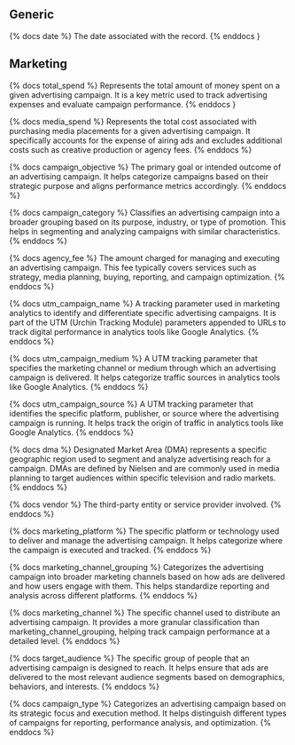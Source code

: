## Generic
{% docs date %}
	The date associated with the record.
{% enddocs }

## Marketing
{% docs total_spend %}
	Represents the total amount of money spent on a given advertising campaign. It is a key metric used to track advertising expenses and evaluate campaign performance.
{% enddocs }

{% docs media_spend %}
	Represents the total cost associated with purchasing media placements for a given advertising campaign. It specifically accounts for the expense of airing ads and excludes additional costs such as creative production or agency fees.
{% enddocs %}

{% docs campaign_objective %}
	The primary goal or intended outcome of an advertising campaign. It helps categorize campaigns based on their strategic purpose and aligns performance metrics accordingly.
{% enddocs %}

{% docs campaign_category %}
	Classifies an advertising campaign into a broader grouping based on its purpose, industry, or type of promotion. This helps in segmenting and analyzing campaigns with similar characteristics.
{% enddocs %}

{% docs agency_fee %}
	The amount charged for managing and executing an advertising campaign. This fee typically covers services such as strategy, media planning, buying, reporting, and campaign optimization.
{% enddocs %}

{% docs utm_campaign_name %}
	A tracking parameter used in marketing analytics to identify and differentiate specific advertising campaigns. It is part of the UTM (Urchin Tracking Module) parameters appended to URLs to track digital performance in analytics tools like Google Analytics.
{% enddocs %}

{% docs utm_campaign_medium %}
	A UTM tracking parameter that specifies the marketing channel or medium through which an advertising campaign is delivered. It helps categorize traffic sources in analytics tools like Google Analytics.
{% enddocs %}

{% docs utm_campaign_source %}
	A UTM tracking parameter that identifies the specific platform, publisher, or source where the advertising campaign is running. It helps track the origin of traffic in analytics tools like Google Analytics.
{% enddocs %}

{% docs dma %}
	Designated Market Area (DMA) represents a specific geographic region used to segment and analyze advertising reach for a campaign. DMAs are defined by Nielsen and are commonly used in media planning to target audiences within specific television and radio markets.
{% enddocs %}

{% docs vendor %}
	The third-party entity or service provider involved.
{% enddocs %}

{% docs marketing_platform %}
	The specific platform or technology used to deliver and manage the advertising campaign. It helps categorize where the campaign is executed and tracked.
{% enddocs %}

{% docs marketing_channel_grouping %}
	Categorizes the advertising campaign into broader marketing channels based on how ads are delivered and how users engage with them. This helps standardize reporting and analysis across different platforms.
{% enddocs %}

{% docs marketing_channel %}
	The specific channel used to distribute an advertising campaign. It provides a more granular classification than marketing_channel_grouping, helping track campaign performance at a detailed level.
{% enddocs %}

{% docs target_audience %}
	The specific group of people that an advertising campaign is designed to reach. It helps ensure that ads are delivered to the most relevant audience segments based on demographics, behaviors, and interests.
{% enddocs %}

{% docs campaign_type %}
	Categorizes an advertising campaign based on its strategic focus and execution method. It helps distinguish different types of campaigns for reporting, performance analysis, and optimization.
{% enddocs %}